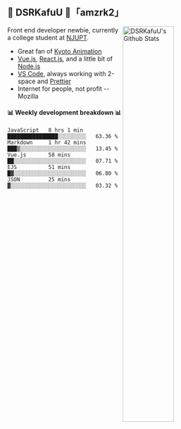## 🍥 DSRKafuU 🍥「amzrk2」

<img align="right" alt="DSRKafuU's Github Stats" width="48%" src="https://github-readme-stats.vercel.app/api?username=amzrk2&count_private=true&show_icons=true&title_color=7793cc&icon_color=7793cc&text_color=595858&bg_color=ffffff" />

Front end developer newbie, currently a college student at [NJUPT](https://www.njupt.edu.cn).

- Great fan of [Kyoto Animation](https://www.kyotoanimation.co.jp)
- [Vue.js](https://vuejs.org), [React.js](https://reactjs.org), and a little bit of [Node.js](https://nodejs.org)
- [VS Code](https://code.visualstudio.com), always working with 2-space and [Prettier](https://prettier.io)
- Internet for people, not profit -- Mozilla

#### :bar_chart: Weekly development breakdown :bar_chart:

<!--START_SECTION:waka-->
```text
JavaScript   8 hrs 1 min     ████████████████░░░░░░░░░   63.36 % 
Markdown     1 hr 42 mins    ███▒░░░░░░░░░░░░░░░░░░░░░   13.45 % 
Vue.js       58 mins         ██░░░░░░░░░░░░░░░░░░░░░░░   07.71 % 
EJS          51 mins         █▓░░░░░░░░░░░░░░░░░░░░░░░   06.80 % 
JSON         25 mins         ▓░░░░░░░░░░░░░░░░░░░░░░░░   03.32 % 
```
<!--END_SECTION:waka-->
